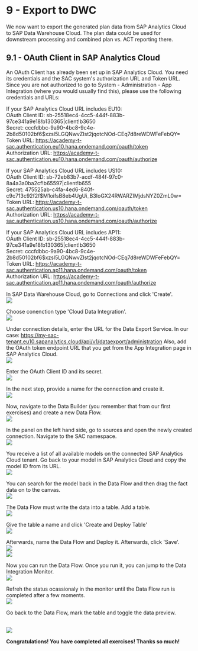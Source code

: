 # 9 - Export to DWC
We now want to export the generated plan data from SAP Analytics Cloud to SAP Data Warehouse Cloud. The plan data could be used for downstream processing and combined plan vs. ACT reporting there. 

## 9.1 - OAuth Client in SAP Analytics Cloud
An OAuth Client has already been set up in SAP Analytics Cloud. You need its credentials and the SAC system's authorization URL and Token URL. Since you are not authorized to go to System - Administration - App Integration (where you would usually find this), please use the following credentials and URLs:

If your SAP Analytics Cloud URL includes EU10:
<br>OAuth Client ID: sb-25518ec4-4cc5-444f-883b-97ce341a9e18!b130365|client!b3650
<br>Secret: cccfdbbc-9a90-4bc8-9c4e-2b8d50102bf6$xzsl5LGQNwvZIst2jqotcNOd-CEq7d8reWDWFeFebQY=
<br>Token URL: https://academy-t-sac.authentication.eu10.hana.ondemand.com/oauth/token
<br>Authorization URL: https://academy-t-sac.authentication.eu10.hana.ondemand.com/oauth/authorize

If your SAP Analytics Cloud URL includes US10:
<br>OAuth Client ID: sb-72eb83b7-acdf-484f-97c0-8a4a3a0ba2cf!b65597|client!b655
<br>Secret: 475525ab-c4fa-4ed6-840f-c9c713c92f2f$M1oifsB8eb4UgUi_B3IoGX24RWARZIMjdsNYZ0ZmL0w=
<br>Token URL: https://academy-t-sac.authentication.us10.hana.ondemand.com/oauth/token
<br>Authorization URL: https://academy-t-sac.authentication.us10.hana.ondemand.com/oauth/authorize

If your SAP Analytics Cloud URL includes AP11:
<br>OAuth Client ID: sb-25518ec4-4cc5-444f-883b-97ce341a9e18!b130365|client!b3650
<br>Secret: cccfdbbc-9a90-4bc8-9c4e-2b8d50102bf6$xzsl5LGQNwvZIst2jqotcNOd-CEq7d8reWDWFeFebQY=
<br>Token URL: https://academy-t-sac.authentication.ap11.hana.ondemand.com/oauth/token
<br>Authorization URL: https://academy-t-sac.authentication.ap11.hana.ondemand.com/oauth/authorize

In SAP Data Warehouse Cloud, go to Connections and click 'Create'.
<br>![](/exercises/9_Export_to_DWC/images/8_4.png)

Choose conenction type 'Cloud Data Integration'.
<br>![](/exercises/9_Export_to_DWC/images/8_5.png)

Under connection details, enter the URL for the Data Export Service. In our case: https://my-sac-tenant.eu10.sapanalytics.cloud/api/v1/dataexport/administration
Also, add the OAuth token endpoint URL that you get from the App Integration page in SAP Analytics Cloud.
<br>![](/exercises/9_Export_to_DWC/images/8_6.png)

Enter the OAuth Client ID and its secret.
<br>![](/exercises/9_Export_to_DWC/images/8_7.png)

In the next step, provide a name for the connection and create it. 
<br>![](/exercises/9_Export_to_DWC/images/8_8.png)

Now, navigate to the Data Builder (you remember that from our first exercises) and create a new Data Flow.
<br>![](/exercises/9_Export_to_DWC/images/8_9.png)

In the panel on the left hand side, go to sources and open the newly created connection. Navigate to the SAC namespace.
<br>![](/exercises/9_Export_to_DWC/images/8_10.png)

You receive a list of all available models on the connected SAP Analytics Cloud tenant. Go back to your model in SAP Analytics Cloud and copy the model ID from its URL.
<br>![](/exercises/9_Export_to_DWC/images/8_11.png)

You can search for the model back in the Data Flow and then drag the fact data on to the canvas.
<br>![](/exercises/9_Export_to_DWC/images/8_12.png)

The Data Flow must write the data into a table. Add a table.
<br>![](/exercises/9_Export_to_DWC/images/8_13.png)

Give the table a name and click 'Create and Deploy Table'
<br>![](/exercises/9_Export_to_DWC/images/8_14.png)

Afterwards, name the Data Flow and Deploy it. Afterwards, click 'Save'.
<br>![](/exercises/9_Export_to_DWC/images/8_15.png)
<br>![](/exercises/9_Export_to_DWC/images/8_16.png)

Now you can run the Data Flow. Once you run it, you can jump to the Data Integration Monitor.
<br>![](/exercises/9_Export_to_DWC/images/8_17.png)

Refreh the status ocassionaly in the monitor until the Data Flow run is completed after a few moments.
<br>![](/exercises/9_Export_to_DWC/images/8_18.png)

Go back to the Data Flow, mark the table and toggle the data preview.

<br>![](/exercises/9_Export_to_DWC/images/8_19.png)

**Congratulations! You have completed all exercises! Thanks so much!**
